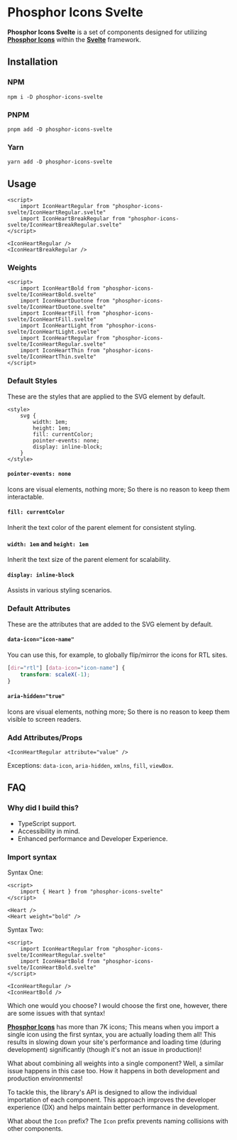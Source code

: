 # Phosphor Icons Svelte

**Phosphor Icons Svelte** is a set of components designed for utilizing [**Phosphor Icons**](https://phosphoricons.com) within the [**Svelte**](https://svelte.dev) framework.

## Installation

### NPM

```
npm i -D phosphor-icons-svelte
```

### PNPM

```
pnpm add -D phosphor-icons-svelte
```

### Yarn

```
yarn add -D phosphor-icons-svelte
```

## Usage

```svelte
<script>
    import IconHeartRegular from "phosphor-icons-svelte/IconHeartRegular.svelte"
    import IconHeartBreakRegular from "phosphor-icons-svelte/IconHeartBreakRegular.svelte"
</script>

<IconHeartRegular />
<IconHeartBreakRegular />
```

### Weights

```svelte
<script>
    import IconHeartBold from "phosphor-icons-svelte/IconHeartBold.svelte"
    import IconHeartDuotone from "phosphor-icons-svelte/IconHeartDuotone.svelte"
    import IconHeartFill from "phosphor-icons-svelte/IconHeartFill.svelte"
    import IconHeartLight from "phosphor-icons-svelte/IconHeartLight.svelte"
    import IconHeartRegular from "phosphor-icons-svelte/IconHeartRegular.svelte"
    import IconHeartThin from "phosphor-icons-svelte/IconHeartThin.svelte"
</script>
```

### Default Styles

These are the styles that are applied to the SVG element by default.

```svelte
<style>
    svg {
        width: 1em;
        height: 1em;
        fill: currentColor;
        pointer-events: none;
        display: inline-block;
    }
</style>
```

#### `pointer-events: none`

Icons are visual elements, nothing more; So there is no reason to keep them interactable.

#### `fill: currentColor`

Inherit the text color of the parent element for consistent styling.

#### `width: 1em` and `height: 1em`

Inherit the text size of the parent element for scalability.

#### `display: inline-block`

Assists in various styling scenarios.

### Default Attributes

These are the attributes that are added to the SVG element by default.

#### `data-icon="icon-name"`

You can use this, for example, to globally flip/mirror the icons for RTL sites.

```css
[dir="rtl"] [data-icon="icon-name"] {
    transform: scaleX(-1);
}
```

#### `aria-hidden="true"`

Icons are visual elements, nothing more; So there is no reason to keep them visible to screen readers.

### Add Attributes/Props

```svelte
<IconHeartRegular attribute="value" />
```

Exceptions: `data-icon`, `aria-hidden`, `xmlns`, `fill`, `viewBox`.

## FAQ

### Why did I build this?

-   TypeScript support.
-   Accessibility in mind.
-   Enhanced performance and Developer Experience.

### Import syntax

Syntax One:

```svelte
<script>
    import { Heart } from "phosphor-icons-svelte"
</script>

<Heart />
<Heart weight="bold" />
```

Syntax Two:

```svelte
<script>
    import IconHeartRegular from "phosphor-icons-svelte/IconHeartRegular.svelte"
    import IconHeartBold from "phosphor-icons-svelte/IconHeartBold.svelte"
</script>

<IconHeartRegular />
<IconHeartBold />
```

Which one would you choose? I would choose the first one, however, there are some issues with that syntax!

[**Phosphor Icons**](https://phosphoricons.com) has more than 7K icons; This means when you import a single icon using the first syntax, you are actually loading them all! This results in slowing down your site's performance and loading time (during development) significantly (though it's not an issue in production)!

What about combining all weights into a single component? Well, a similar issue happens in this case too. How it happens in both development and production environments!

To tackle this, the library's API is designed to allow the individual importation of each component. This approach improves the developer experience (DX) and helps maintain better performance in development.

What about the `Icon` prefix? The `Icon` prefix prevents naming collisions with other components.
